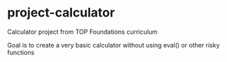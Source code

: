 # project-calculator

Calculator project from TOP Foundations curriculum

Goal is to create a very basic calculator without using eval() or other risky functions